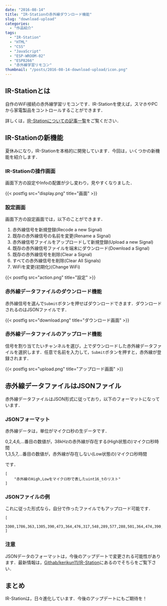 ```yaml
---
date: "2016-08-14"
title: "IR-Stationの赤外線ダウンロード機能"
slug: "download-upload"
categories:
  - "作品紹介"
tags:
  - "IR-Station"
  - "HTML"
  - "CSS"
  - "JavaScript"
  - "ESP-WROOM-02"
  - "ESP8266"
  - "赤外線学習リモコン"
thumbnail: "/posts/2016-08-14-download-upload/icon.png"
---
```


## IR-Stationとは

自作のWiFi接続の赤外線学習リモコンです．IR-Stationを使えば，スマホやPCから家電製品をコントロールすることができます．

詳しくは，[IR-Stationについての記事一覧](/tags/#tag-index-IR-Station)をご覧ください．

## IR-Stationの新機能

夏休みになり，IR-Stationを本格的に開発しています．今回は，いくつかの新機能を紹介します．

<!--more-->

### IR-Stationの操作画面
画面下方の設定やInfoの配置が少し変わり，見やすくなりました．

{{< postfig src="display.png" title="画面" >}}

### 設定画面
画面下方の設定画面では，以下のことができます．

  1. 赤外線信号を新規登録(Recode a new Signal)
  1. 既存の赤外線信号の名前を変更(Rename a Signal)
  1. 赤外線信号ファイルをアップロードして新規登録(Upload a new Signal)
  1. 既存の赤外線信号ファイルを端末にダウンロード(Download a Signal)
  1. 既存の赤外線信号を削除(Clear a Signal)
  1. すべての赤外線信号を削除(Clear All Signals)
  1. WiFiを変更(初期化)(Change WiFi)

{{< postfig src="action.png" title="設定" >}}

### 赤外線データファイルのダウンロード機能

赤外線信号を選んで`Submit`ボタンを押せばダウンロードできます．ダウンロードされるのはJSONファイルです．

{{< postfig src="download.png" title="ダウンロード画面" >}}

### 赤外線データファイルのアップロード機能

信号を割り当てたいチャンネルを選び，上でダウンロードした赤外線データファイルを選択します．任意で名前を入力して，`Submit`ボタンを押すと，赤外線が登録されます．

{{< postfig src="upload.png" title="アップロード画面" >}}

## 赤外線データファイルはJSONファイル

赤外線データファイルはJSON形式に従っており，以下のフォーマットになっています．

### JSONフォーマット

赤外線データは，単位がマイクロ秒の生データです．

0,2,4,6,...番目の数値が，38kHzの赤外線が存在する(High状態の)マイクロ秒時間  
1,3,5,7,...番目の数値が，赤外線が存在しない(Low状態の)マイクロ秒時間

です．

```
[
	"赤外線のHigh,Lowをマイクロ秒で表したuint16_tのリスト"
]
```


### JSONファイルの例

これに従った形式なら，自分で作ったファイルでもアップロード可能です．

```
[
	3300,1786,363,1305,390,473,364,476,317,548,289,577,288,501,364,474,390,475,290,550,289,1403,290,551,314,1377,290,552,313,502,362,1379,289,1378,289,1378,314,1377,389,1304,364,476,312,552,290,553,312,474,391,1305,362,501,364,474,361,504,289,553,312,477,363,500,364,476,287,578,289,1377,314,551,290,502,363,476,388,474,391,451,313,551,313,553,288,500,363,1304,385,1362,310,475,389,475,364,477,313,552,288,1380,317,50215,3305,3489,314
]
```

### 注意

JSONデータのフォーマットは，今後のアップデートで変更される可能性があります．最新情報は，[Githab/kerikun11/IR-Station](http://github.com/kerikun11/IR-station.git)にあるのでそちらをご覧下さい．

## まとめ

IR-Stationは，日々進化しています．今後のアップデートにもご期待を！


